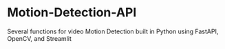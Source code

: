 # Motion-Detection-API
Several functions for video Motion Detection built in Python using FastAPI, OpenCV, and Streamlit
